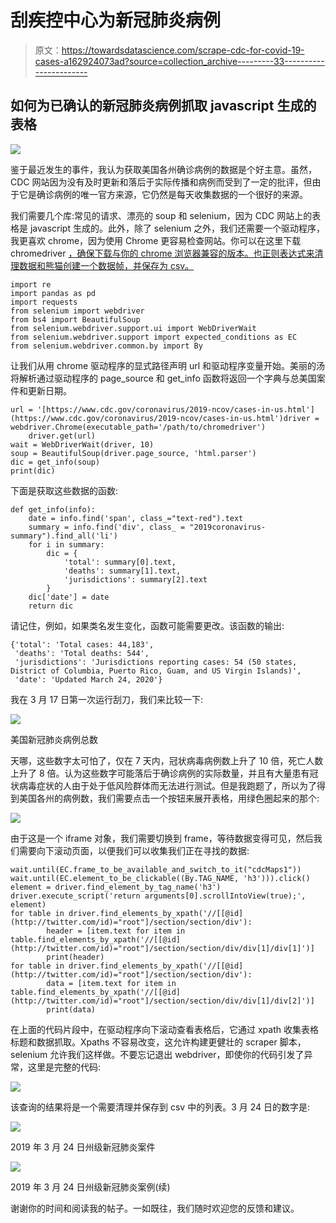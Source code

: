 # 刮疾控中心为新冠肺炎病例

> 原文：<https://towardsdatascience.com/scrape-cdc-for-covid-19-cases-a162924073ad?source=collection_archive---------33----------------------->

## 如何为已确认的新冠肺炎病例抓取 javascript 生成的表格

![](img/0fdd9c0ed2a9117558964e5eadd26efb.png)

鉴于最近发生的事件，我认为获取美国各州确诊病例的数据是个好主意。虽然，CDC 网站因为没有及时更新和落后于实际传播和病例而受到了一定的批评，但由于它是确诊病例的唯一官方来源，它仍然是每天收集数据的一个很好的来源。

我们需要几个库:常见的请求、漂亮的 soup 和 selenium，因为 CDC 网站上的表格是 javascript 生成的。此外，除了 selenium 之外，我们还需要一个驱动程序，我更喜欢 chrome，因为使用 Chrome 更容易检查网站。你可以在这里下载 chromedriver [，确保下载与你的 chrome 浏览器兼容的版本。也正则表达式来清理数据和熊猫创建一个数据帧，并保存为 csv。](https://chromedriver.chromium.org/downloads)

```
import re
import pandas as pd
import requests
from selenium import webdriver
from bs4 import BeautifulSoup
from selenium.webdriver.support.ui import WebDriverWait
from selenium.webdriver.support import expected_conditions as EC
from selenium.webdriver.common.by import By
```

让我们从用 chrome 驱动程序的显式路径声明 url 和驱动程序变量开始。美丽的汤将解析通过驱动程序的 page_source 和 get_info 函数将返回一个字典与总美国案件和更新日期。

```
url = '[https://www.cdc.gov/coronavirus/2019-ncov/cases-in-us.html'](https://www.cdc.gov/coronavirus/2019-ncov/cases-in-us.html')driver = webdriver.Chrome(executable_path='/path/to/chromedriver')
    driver.get(url)
wait = WebDriverWait(driver, 10)
soup = BeautifulSoup(driver.page_source, 'html.parser')
dic = get_info(soup)
print(dic)
```

下面是获取这些数据的函数:

```
def get_info(info):
    date = info.find('span', class_="text-red").text
    summary = info.find('div', class_ = "2019coronavirus-summary").find_all('li')
    for i in summary:
        dic = {
            'total': summary[0].text,
            'deaths': summary[1].text,
            'jurisdictions': summary[2].text
        }
    dic['date'] = date
    return dic
```

请记住，例如，如果类名发生变化，函数可能需要更改。该函数的输出:

```
{'total': 'Total cases: 44,183',
 'deaths': 'Total deaths: 544',
 'jurisdictions': 'Jurisdictions reporting cases: 54 (50 states, District of Columbia, Puerto Rico, Guam, and US Virgin Islands)',
 'date': 'Updated March 24, 2020'}
```

我在 3 月 17 日第一次运行刮刀，我们来比较一下:

![](img/81f81f1821a3100dbeacb42634f126fc.png)

美国新冠肺炎病例总数

天哪，这些数字太可怕了，仅在 7 天内，冠状病毒病例数上升了 10 倍，死亡人数上升了 8 倍。认为这些数字可能落后于确诊病例的实际数量，并且有大量患有冠状病毒症状的人由于处于低风险群体而无法进行测试。但是我跑题了，所以为了得到美国各州的病例数，我们需要点击一个按钮来展开表格，用绿色圈起来的那个:

![](img/79d93de9d1678a32d6ee9eae2118e2b7.png)

由于这是一个 iframe 对象，我们需要切换到 frame，等待数据变得可见，然后我们需要向下滚动页面，以便我们可以收集我们正在寻找的数据:

```
wait.until(EC.frame_to_be_available_and_switch_to_it("cdcMaps1"))
wait.until(EC.element_to_be_clickable((By.TAG_NAME, 'h3'))).click()
element = driver.find_element_by_tag_name('h3')
driver.execute_script('return arguments[0].scrollIntoView(true);', element)
for table in driver.find_elements_by_xpath('//[[@id](http://twitter.com/id)="root"]/section/section/div'):
        header = [item.text for item in table.find_elements_by_xpath('//[[@id](http://twitter.com/id)="root"]/section/section/div/div[1]/div[1]')]
        print(header)
for table in driver.find_elements_by_xpath('//[[@id](http://twitter.com/id)="root"]/section/section/div'):
        data = [item.text for item in table.find_elements_by_xpath('//[[@id](http://twitter.com/id)="root"]/section/section/div/div[1]/div[2]')]
        print(data)
```

在上面的代码片段中，在驱动程序向下滚动查看表格后，它通过 xpath 收集表格标题和数据抓取。Xpaths 不容易改变，这允许构建更健壮的 scraper 脚本，selenium 允许我们这样做。不要忘记退出 webdriver，即使你的代码引发了异常，这里是完整的代码:

![](img/9d9b213e99ef6e56bd8918c9700c70fe.png)

该查询的结果将是一个需要清理并保存到 csv 中的列表。3 月 24 日的数字是:

![](img/04032af80048ac57ca10d9263ac9cf78.png)

2019 年 3 月 24 日州级新冠肺炎案件

![](img/932591f6270710d403ee50af8e2d8ae3.png)

2019 年 3 月 24 日州级新冠肺炎案例(续)

谢谢你的时间和阅读我的帖子。一如既往，我们随时欢迎您的反馈和建议。